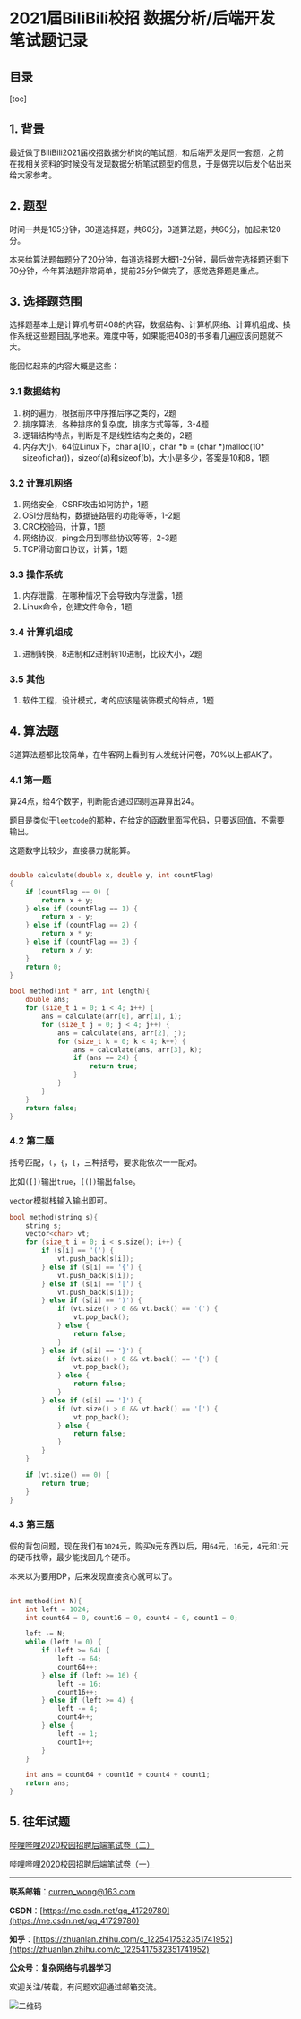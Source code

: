 2021届BiliBili校招 数据分析/后端开发 笔试题记录
===

目录
---

[toc]

## 1. 背景

最近做了BiliBili2021届校招数据分析岗的笔试题，和后端开发是同一套题，之前在找相关资料的时候没有发现数据分析笔试题型的信息，于是做完以后发个帖出来给大家参考。

## 2. 题型

时间一共是105分钟，30道选择题，共60分，3道算法题，共60分，加起来120分。

本来给算法题每题分了20分钟，每道选择题大概1-2分钟，最后做完选择题还剩下70分钟，今年算法题非常简单，提前25分钟做完了，感觉选择题是重点。

## 3. 选择题范围

选择题基本上是计算机考研408的内容，数据结构、计算机网络、计算机组成、操作系统这些题目乱序地来。难度中等，如果能把408的书多看几遍应该问题就不大。

能回忆起来的内容大概是这些：

### 3.1 数据结构

1. 树的遍历，根据前序中序推后序之类的，2题
2. 排序算法，各种排序的复杂度，排序方式等等，3-4题
3. 逻辑结构特点，判断是不是线性结构之类的，2题
4. 内存大小，64位Linux下，char a[10]，char \*b = (char \*)malloc(10\* sizeof(char))，sizeof(a)和sizeof(b)，大小是多少，答案是10和8，1题

### 3.2 计算机网络

1. 网络安全，CSRF攻击如何防护，1题
2. OSI分层结构，数据链路层的功能等等，1-2题
3. CRC校验码，计算，1题
4. 网络协议，ping会用到哪些协议等等，2-3题
5. TCP滑动窗口协议，计算，1题

### 3.3 操作系统

1. 内存泄露，在哪种情况下会导致内存泄露，1题
2. Linux命令，创建文件命令，1题

### 3.4  计算机组成

1. 进制转换，8进制和2进制转10进制，比较大小，2题

### 3.5  其他

1. 软件工程，设计模式，考的应该是装饰模式的特点，1题

## 4. 算法题

3道算法题都比较简单，在牛客网上看到有人发统计问卷，70%以上都AK了。

### 4.1 第一题

算24点，给4个数字，判断能否通过四则运算算出24。

题目是类似于`leetcode`的那种，在给定的函数里面写代码，只要返回值，不需要输出。

这题数字比较少，直接暴力就能算。

```cpp

double calculate(double x, double y, int countFlag)
{
    if (countFlag == 0) {
        return x + y;
    } else if (countFlag == 1) {
        return x - y;
    } else if (countFlag == 2) {
        return x * y;
    } else if (countFlag == 3) {
        return x / y;
    }
    return 0;
}

bool method(int * arr, int length){
    double ans;
    for (size_t i = 0; i < 4; i++) {
        ans = calculate(arr[0], arr[1], i);
        for (size_t j = 0; j < 4; j++) {
            ans = calculate(ans, arr[2], j);
            for (size_t k = 0; k < 4; k++) {
                ans = calculate(ans, arr[3], k);
                if (ans == 24) {
                    return true;
                }
            }
        }
    }
    return false;
}
```

### 4.2 第二题

括号匹配，`(`，`{`，`[`，三种括号，要求能依次一一配对。

比如`([])`输出`true`，`[(])`输出`false`。

`vector`模拟栈输入输出即可。

```cpp
bool method(string s){
    string s;
    vector<char> vt;
    for (size_t i = 0; i < s.size(); i++) {
        if (s[i] == '(') {
            vt.push_back(s[i]);
        } else if (s[i] == '{') {
            vt.push_back(s[i]);
        } else if (s[i] == '[') {
            vt.push_back(s[i]);
        } else if (s[i] == ')') {
            if (vt.size() > 0 && vt.back() == '(') {
                vt.pop_back();
            } else {
                return false;
            }
        } else if (s[i] == '}') {
            if (vt.size() > 0 && vt.back() == '{') {
                vt.pop_back();
            } else {
                return false;
            }
        } else if (s[i] == ']') {
            if (vt.size() > 0 && vt.back() == '[') {
                vt.pop_back();
            } else {
                return false;
            }
        }
    }

    if (vt.size() == 0) {
        return true;
    }
}
```

### 4.3 第三题

假的背包问题，现在我们有`1024`元，购买`N`元东西以后，用`64`元，`16`元，`4`元和`1`元的硬币找零，最少能找回几个硬币。

本来以为要用DP，后来发现直接贪心就可以了。

```cpp

int method(int N){
    int left = 1024;
    int count64 = 0, count16 = 0, count4 = 0, count1 = 0;

    left -= N;
    while (left != 0) {
        if (left >= 64) {
            left -= 64;
            count64++;
        } else if (left >= 16) {
            left -= 16;
            count16++;
        } else if (left >= 4) {
            left -= 4;
            count4++;
        } else {
            left -= 1;
            count1++;
        }
    }

    int ans = count64 + count16 + count4 + count1;
    return ans;
}
```

## 5. 往年试题

[哔哩哔哩2020校园招聘后端笔试卷（二）](https://www.nowcoder.com/test/20725635/summary)

[哔哩哔哩2020校园招聘后端笔试卷（一）](https://www.nowcoder.com/test/20725618/summary)

---

**联系邮箱**：curren_wong@163.com

**CSDN**：[https://me.csdn.net/qq_41729780](https://me.csdn.net/qq_41729780)

**知乎**：[https://zhuanlan.zhihu.com/c_1225417532351741952](https://zhuanlan.zhihu.com/c_1225417532351741952)

**公众号**：**复杂网络与机器学习**

欢迎关注/转载，有问题欢迎通过邮箱交流。

![二维码](../../../img/WeChat/QRCode.jpg)
